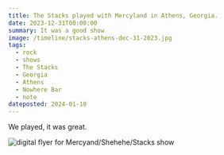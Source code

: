 ```yaml
---
title: The Stacks played with Mercyland in Athens, Georgia.
date: 2023-12-31T00:00:00
summary: It was a good show
image: /timeline/stacks-athens-dec-31-2023.jpg
tags:
  - rock
  - shows
  - The Stacks
  - Georgia
  - Athens
  - Nowhere Bar
  - note
dateposted: 2024-01-10
---
```


We played, it was great.

![digital flyer for Mercyand/Shehehe/Stacks show](/static/img/timeline/stacks-athens-dec-31-2023.jpg)


